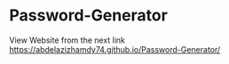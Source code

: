 # Password-Generator
View Website from the next link
https://abdelazizhamdy74.github.io/Password-Generator/

